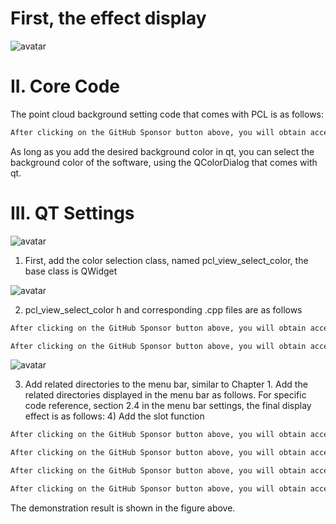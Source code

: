 #  First, the effect display 

![avatar]( 8136a8d477d94d44a989bcf6bc185ded.gif) 

#  II. Core Code 

The point cloud background setting code that comes with PCL is as follows: 

 ```python  
After clicking on the GitHub Sponsor button above, you will obtain access permissions to my private code repository ( https://github.com/slowlon/my_code_bar ) to view this blog code. By searching the code number of this blog, you can find the code you need, code number is: 20240203095737721
 ```  
As long as you add the desired background color in qt, you can select the background color of the software, using the QColorDialog that comes with qt. 

#  III. QT Settings 

![avatar]( 68388f69d03b4ed9ae2b11c3047c9dde.png) 

 1) First, add the color selection class, named pcl_view_select_color, the base class is QWidget  

![avatar]( 6c5f2361ab874dc3af672ca2a696b264.png) 

  2) pcl_view_select_color h and corresponding .cpp files are as follows 

 ```python  
After clicking on the GitHub Sponsor button above, you will obtain access permissions to my private code repository ( https://github.com/slowlon/my_code_bar ) to view this blog code. By searching the code number of this blog, you can find the code you need, code number is: 20240203095737721
 ```  
 ```python  
After clicking on the GitHub Sponsor button above, you will obtain access permissions to my private code repository ( https://github.com/slowlon/my_code_bar ) to view this blog code. By searching the code number of this blog, you can find the code you need, code number is: 20240203095737721
 ```  
![avatar]( 6aebebaa216946eeaf63b55cf2cbc79d.png) 

 3) Add related directories to the menu bar, similar to Chapter 1. Add the related directories displayed in the menu bar as follows. For specific code reference, section 2.4 in the menu bar settings, the final display effect is as follows: 4) Add the slot function 

 ```python  
After clicking on the GitHub Sponsor button above, you will obtain access permissions to my private code repository ( https://github.com/slowlon/my_code_bar ) to view this blog code. By searching the code number of this blog, you can find the code you need, code number is: 20240203095737721
 ```  
 ```python  
After clicking on the GitHub Sponsor button above, you will obtain access permissions to my private code repository ( https://github.com/slowlon/my_code_bar ) to view this blog code. By searching the code number of this blog, you can find the code you need, code number is: 20240203095737721
 ```  
 ```python  
After clicking on the GitHub Sponsor button above, you will obtain access permissions to my private code repository ( https://github.com/slowlon/my_code_bar ) to view this blog code. By searching the code number of this blog, you can find the code you need, code number is: 20240203095737721
 ```  
 ```python  
After clicking on the GitHub Sponsor button above, you will obtain access permissions to my private code repository ( https://github.com/slowlon/my_code_bar ) to view this blog code. By searching the code number of this blog, you can find the code you need, code number is: 20240203095737721
 ```  
The demonstration result is shown in the figure above. 

